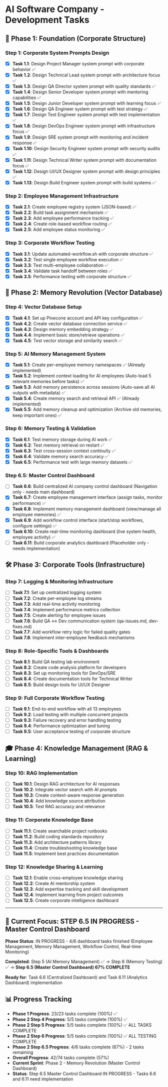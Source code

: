 # AI Software Company - Development Tasks

## 🏢 Phase 1: Foundation (Corporate Structure)

### Step 1: Corporate System Prompts Design
- [x] **Task 1.1**: Design Project Manager system prompt with corporate behavior ✅
- [x] **Task 1.2**: Design Technical Lead system prompt with architecture focus ✅  
- [x] **Task 1.3**: Design QA Director system prompt with quality standards ✅
- [x] **Task 1.4**: Design Senior Developer system prompt with mentoring capabilities ✅
- [x] **Task 1.5**: Design Junior Developer system prompt with learning focus ✅
- [x] **Task 1.6**: Design QA Engineer system prompt with test strategy ✅
- [x] **Task 1.7**: Design Test Engineer system prompt with test implementation ✅
- [x] **Task 1.8**: Design DevOps Engineer system prompt with infrastructure focus ✅
- [x] **Task 1.9**: Design SRE system prompt with monitoring and incident response ✅
- [x] **Task 1.10**: Design Security Engineer system prompt with security audits ✅
- [x] **Task 1.11**: Design Technical Writer system prompt with documentation focus ✅
- [x] **Task 1.12**: Design UI/UX Designer system prompt with design principles ✅
- [x] **Task 1.13**: Design Build Engineer system prompt with build systems ✅

### Step 2: Employee Management Infrastructure
- [x] **Task 2.1**: Create employee registry system (JSON-based) ✅
- [x] **Task 2.2**: Build task assignment mechanism ✅
- [x] **Task 2.3**: Add employee performance tracking ✅
- [x] **Task 2.4**: Create role-based workflow routing ✅
- [x] **Task 2.5**: Add employee status monitoring ✅

### Step 3: Corporate Workflow Testing
- [x] **Task 3.1**: Update automated-workflow.sh with corporate structure ✅
- [x] **Task 3.2**: Test single employee workflow execution ✅
- [x] **Task 3.3**: Test multi-employee collaboration ✅
- [x] **Task 3.4**: Validate task handoff between roles ✅
- [x] **Task 3.5**: Performance testing with corporate structure ✅

## 🧠 Phase 2: Memory Revolution (Vector Database)

### Step 4: Vector Database Setup
- [x] **Task 4.1**: Set up Pinecone account and API key configuration ✅
- [x] **Task 4.2**: Create vector database connection service ✅
- [x] **Task 4.3**: Design memory embedding strategy ✅
- [x] **Task 4.4**: Implement basic store/retrieve operations ✅
- [x] **Task 4.5**: Test vector storage and similarity search ✅

### Step 5: AI Memory Management System
- [x] **Task 5.1**: Create per-employee memory namespaces ✅ (Already implemented)
- [x] **Task 5.2**: Implement context loading for AI employees (Auto-load 5 relevant memories before tasks) ✅
- [x] **Task 5.3**: Add memory persistence across sessions (Auto-save all AI outputs with metadata) ✅
- [x] **Task 5.4**: Create memory search and retrieval API ✅ (Already implemented)
- [x] **Task 5.5**: Add memory cleanup and optimization (Archive old memories, keep important ones) ✅

### Step 6: Memory Testing & Validation
- [x] **Task 6.1**: Test memory storage during AI work ✅
- [x] **Task 6.2**: Test memory retrieval on restart ✅
- [x] **Task 6.3**: Test cross-session context continuity ✅
- [x] **Task 6.4**: Validate memory search accuracy ✅
- [x] **Task 6.5**: Performance test with large memory datasets ✅

### Step 6.5: Master Control Dashboard
- [ ] **Task 6.6**: Build centralized AI company control dashboard (Navigation only - needs main dashboard)
- [x] **Task 6.7**: Create employee management interface (assign tasks, monitor performance) ✅
- [x] **Task 6.8**: Implement memory management dashboard (view/manage all employee memories) ✅
- [x] **Task 6.9**: Add workflow control interface (start/stop workflows, configure settings) ✅
- [x] **Task 6.10**: Create real-time monitoring dashboard (live system health, employee activity) ✅
- [ ] **Task 6.11**: Build corporate analytics dashboard (Placeholder only - needs implementation)

## 🛠️ Phase 3: Corporate Tools (Infrastructure)

### Step 7: Logging & Monitoring Infrastructure
- [ ] **Task 7.1**: Set up centralized logging system
- [ ] **Task 7.2**: Create per-employee log streams
- [ ] **Task 7.3**: Add real-time activity monitoring
- [ ] **Task 7.4**: Implement performance metrics collection
- [ ] **Task 7.5**: Create alerting for employee issues
- [ ] **Task 7.6**: Build QA ↔ Dev communication system (qa-issues.md, dev-fixes.md)
- [ ] **Task 7.7**: Add workflow retry logic for failed quality gates
- [ ] **Task 7.8**: Implement inter-employee feedback mechanisms

### Step 8: Role-Specific Tools & Dashboards
- [ ] **Task 8.1**: Build QA testing lab environment
- [ ] **Task 8.2**: Create code analysis platform for developers
- [ ] **Task 8.3**: Set up monitoring tools for DevOps/SRE
- [ ] **Task 8.4**: Create documentation tools for Technical Writer
- [ ] **Task 8.5**: Build design tools for UI/UX Designer

### Step 9: Full Corporate Workflow Testing
- [ ] **Task 9.1**: End-to-end workflow with all 13 employees
- [ ] **Task 9.2**: Load testing with multiple concurrent projects
- [ ] **Task 9.3**: Failure recovery and error handling testing
- [ ] **Task 9.4**: Performance optimization and tuning
- [ ] **Task 9.5**: User acceptance testing of corporate structure

## 🎓 Phase 4: Knowledge Management (RAG & Learning)

### Step 10: RAG Implementation
- [ ] **Task 10.1**: Design RAG architecture for AI responses
- [ ] **Task 10.2**: Integrate vector search with AI prompts
- [ ] **Task 10.3**: Create context-aware response generation
- [ ] **Task 10.4**: Add knowledge source attribution
- [ ] **Task 10.5**: Test RAG accuracy and relevance

### Step 11: Corporate Knowledge Base
- [ ] **Task 11.1**: Create searchable project runbooks
- [ ] **Task 11.2**: Build coding standards repository
- [ ] **Task 11.3**: Add architecture patterns library
- [ ] **Task 11.4**: Create troubleshooting knowledge base
- [ ] **Task 11.5**: Implement best practices documentation

### Step 12: Knowledge Sharing & Learning
- [ ] **Task 12.1**: Enable cross-employee knowledge sharing
- [ ] **Task 12.2**: Create AI mentorship system
- [ ] **Task 12.3**: Add expertise tracking and skill development
- [ ] **Task 12.4**: Implement learning from project outcomes
- [ ] **Task 12.5**: Create corporate intelligence dashboard

---

## 🎯 Current Focus: **STEP 6.5 IN PROGRESS - Master Control Dashboard**

**Phase Status**: IN PROGRESS - 4/6 dashboard tasks finished (Employee Management, Memory Management, Workflow Control, Real-time Monitoring)

**Completed**: Step 5 (AI Memory Management) ✅ → Step 6 (Memory Testing) ✅ → **Step 6.5 (Master Control Dashboard) 67% COMPLETE**

**Ready for**: Task 6.6 (Centralized Dashboard) and Task 6.11 (Analytics Dashboard) implementation

## 📊 Progress Tracking
- **Phase 1 Progress**: 23/23 tasks complete (100%) ✅
- **Phase 2 Step 4 Progress**: 5/5 tasks complete (100%) ✅
- **Phase 2 Step 5 Progress**: 5/5 tasks complete (100%) ✅ ALL TASKS COMPLETE
- **Phase 2 Step 6 Progress**: 5/5 tasks complete (100%) ✅ ALL TESTING COMPLETE
- **Phase 2 Step 6.5 Progress**: 4/6 tasks complete (67%) - 2 tasks remaining
- **Overall Progress**: 42/74 tasks complete (57%)
- **Current Sprint**: Phase 2 - Memory Revolution (Master Control Dashboard)
- **Status**: Step 6.5 Master Control Dashboard IN PROGRESS - Tasks 6.6 and 6.11 need implementation